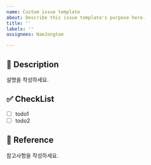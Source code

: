 ```yaml
---
name: Custom issue template
about: Describe this issue template's purpose here.
title: ''
labels: ''
assignees: NamJongtae

---
```


## 📃 Description
설명을 작성하세요.

## ✅ CheckList
- [ ] todo1
- [ ] todo2

## 📌 Reference
참고사항을 작성하세요.

